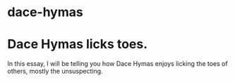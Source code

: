# dace-hymas
<html>
  <h1> Dace Hymas licks toes. </h1>
  <p> In this essay, I will be telling you how Dace Hymas enjoys licking the toes of others, mostly the unsuspecting. </p>
